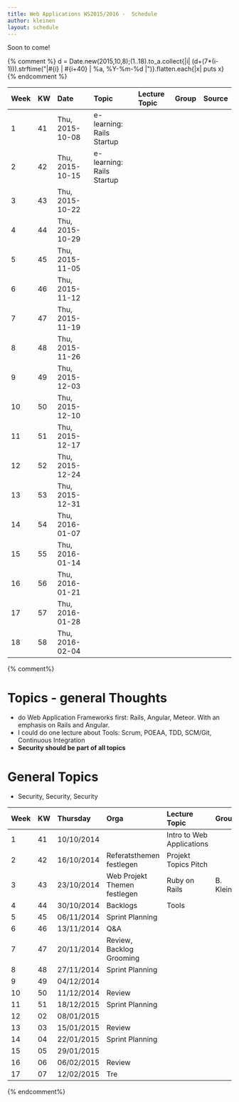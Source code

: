 ```yaml
---
title: Web Applications WS2015/2016 -  Schedule
author: kleinen
layout: schedule
---
```


Soon to come!

{% comment %}
d = Date.new(2015,10,8);(1..18).to_a.collect{|i| (d+(7*(i-1))).strftime("|#{i} | #{i+40} | %a, %Y-%m-%d |")}.flatten.each{|x| puts x}
{% endcomment %}

| Week | KW | Date            | Topic                     | Lecture Topic | Group | Source |
|:-----|:---|:----------------|:--------------------------|:--------------|:------|:-------|
| 1    | 41 | Thu, 2015-10-08 | e-learning: Rails Startup |               |       |        |
| 2    | 42 | Thu, 2015-10-15 | e-learning: Rails Startup |               |       |        |
| 3    | 43 | Thu, 2015-10-22 |                           |               |       |        |
| 4    | 44 | Thu, 2015-10-29 |                           |               |       |        |
| 5    | 45 | Thu, 2015-11-05 |                           |               |       |        |
| 6    | 46 | Thu, 2015-11-12 |                           |               |       |        |
| 7    | 47 | Thu, 2015-11-19 |                           |               |       |        |
| 8    | 48 | Thu, 2015-11-26 |                           |               |       |        |
| 9    | 49 | Thu, 2015-12-03 |                           |               |       |        |
| 10   | 50 | Thu, 2015-12-10 |                           |               |       |        |
| 11   | 51 | Thu, 2015-12-17 |                           |               |       |        |
| 12   | 52 | Thu, 2015-12-24 |                           |               |       |        |
| 13   | 53 | Thu, 2015-12-31 |                           |               |       |        |
| 14   | 54 | Thu, 2016-01-07 |                           |               |       |        |
| 15   | 55 | Thu, 2016-01-14 |                           |               |       |        |
| 16   | 56 | Thu, 2016-01-21 |                           |               |       |        |
| 17   | 57 | Thu, 2016-01-28 |                           |               |       |        |
| 18   | 58 | Thu, 2016-02-04 |                           |               |       |        |


{% comment%}


Topics - general Thoughts
===================

* do Web Application Frameworks first: Rails, Angular, Meteor. With an emphasis on Rails and Angular.
* I could do one lecture about Tools: Scrum, POEAA, TDD, SCM/Git, Continuous Integration
* **Security should be part of all topics**



General Topics
===================
- Security, Security, Security

| Week | KW | Thursday   | Orga                         | Lecture Topic             | Group      | Source                                                          |
|:-----|:---|:-----------|:-----------------------------|:--------------------------|:-----------|:----------------------------------------------------------------|
| 1    | 41 | 10/10/2014 |                              | Intro to Web Applications |            | [bentobox](https://github.com/htw-imi-webapplications/bentobox) |
| 2    | 42 | 16/10/2014 | Referatsthemen festlegen     | Projekt Topics Pitch      |            |                                                                 |
| 3    | 43 | 23/10/2014 | Web Projekt Themen festlegen | Ruby on Rails             | B. Kleinen |                                                                 |
| 4    | 44 | 30/10/2014 | Backlogs                     | Tools                     |            |                                                                 |
| 5    | 45 | 06/11/2014 | Sprint Planning              |                           |            |                                                                 |
| 6    | 46 | 13/11/2014 | Q&A                          |                           |            |                                                                 |
| 7    | 47 | 20/11/2014 | Review, Backlog Grooming     |                           |            |                                                                 |
| 8    | 48 | 27/11/2014 | Sprint Planning              |                           |            |                                                                 |
| 9    | 49 | 04/12/2014 |                              |                           |            |                                                                 |
| 10   | 50 | 11/12/2014 | Review                       |                           |            |                                                                 |
| 11   | 51 | 18/12/2015 | Sprint Planning              |                           |            |                                                                 |
| 12   | 02 | 08/01/2015 |                              |                           |            |                                                                 |
| 13   | 03 | 15/01/2015 | Review                       |                           |            |                                                                 |
| 14   | 04 | 22/01/2015 | Sprint Planning              |                           |            |                                                                 |
| 15   | 05 | 29/01/2015 |                              |                           |            |                                                                 |
| 16   | 06 | 06/02/2015 | Review                       |                           |            |                                                                 |
| 17   | 07 | 12/02/2015 | Tre                          |                           |            |                                                                 |
{% endcomment%}

